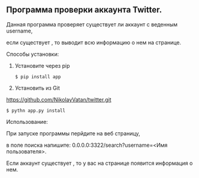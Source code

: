 ## Программа проверки аккаунта Twitter.
Данная программа проверяет существует ли аккаунт с веденным username,


если существует , то выводит всю информацию о нем на странице.


Способы установки:


1. Установите через pip


	```$ pip install app``` 


2. Установить из Git


https://github.com/NikolayVatan/twitter.git


	$ pythn app.py install 


Использование:


При запуске программы перйдите на веб страницу,


в поле поиска напишите: 0.0.0.0:3322/search?username=<Имя пользователя>.


Если аккаунт существует , то у вас на странице появится информация о нем.

